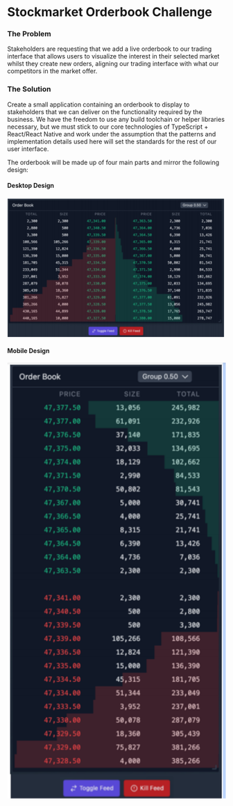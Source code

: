 # Stockmarket Orderbook Challenge

### The Problem 

Stakeholders are requesting that we add a live orderbook to our trading interface that allows users to visualize the interest in their selected market whilst they create new orders, aligning our trading interface with what our competitors in the market offer. 


### The Solution 

Create a small application containing an orderbook to display to stakeholders that we can deliver on the functionality required by the business. We have the freedom to use any build toolchain or helper libraries necessary, but we must stick to our core technologies of TypeScript + React/React Native and work under the assumption that the patterns and implementation details used here will set the standards for the rest of our user interface. 


The orderbook will be made up of four main parts and mirror the following design: 


#### Desktop Design

![](src/assets/images/desktop.png)

#### Mobile Design

![](src/assets/images/mobile.png)
